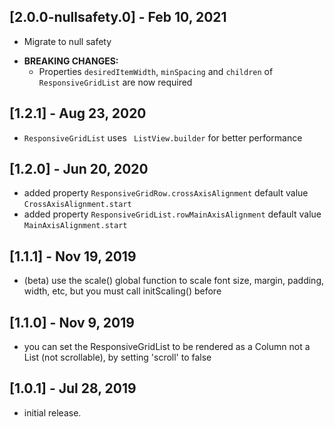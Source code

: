 ## [2.0.0-nullsafety.0] - Feb 10, 2021

* Migrate to null safety

- **BREAKING CHANGES:**
    - Properties `desiredItemWidth`, `minSpacing` and `children` of `ResponsiveGridList` are now required

## [1.2.1] - Aug 23, 2020

* `ResponsiveGridList` uses ` ListView.builder` for better performance 

## [1.2.0] - Jun 20, 2020

* added property `ResponsiveGridRow.crossAxisAlignment` default value `CrossAxisAlignment.start`
* added property `ResponsiveGridList.rowMainAxisAlignment` default value `MainAxisAlignment.start`

## [1.1.1] - Nov 19, 2019

* (beta) use the scale() global function to scale font size, margin, padding, width, etc, but you must call initScaling() before

## [1.1.0] - Nov 9, 2019

* you can set the ResponsiveGridList to be rendered as a Column not a List (not scrollable), by setting 'scroll' to false

## [1.0.1] - Jul 28, 2019

* initial release.

